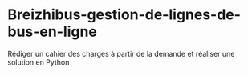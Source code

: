 # Breizhibus-gestion-de-lignes-de-bus-en-ligne
Rédiger un cahier des charges à partir de la demande et réaliser une solution en Python
